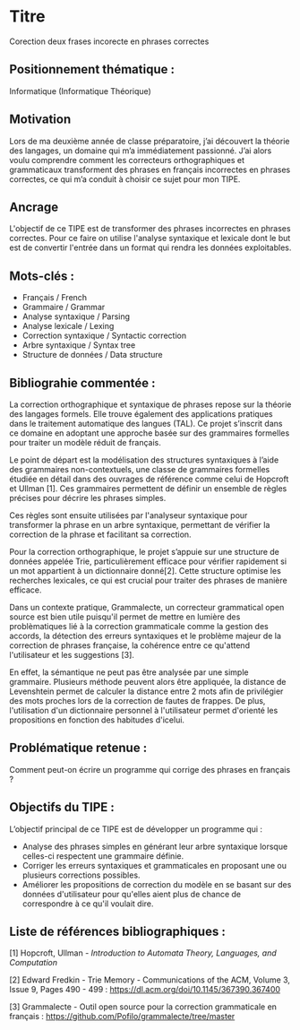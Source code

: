 # Titre

Corection deux frases incorecte en phrases correctes

## Positionnement thématique :

Informatique (Informatique Théorique)

## Motivation

Lors de ma deuxième année de classe préparatoire, j’ai découvert la théorie des langages, un domaine qui m’a immédiatement passionné. J’ai alors voulu comprendre comment les correcteurs orthographiques et grammaticaux transforment des phrases en français incorrectes en phrases correctes, ce qui m’a conduit à choisir ce sujet pour mon TIPE.

## Ancrage

L'objectif de ce TIPE est de transformer des phrases incorrectes en phrases correctes. Pour ce faire on utilise l'analyse syntaxique et lexicale dont le but est de convertir l'entrée dans un format qui rendra les données exploitables.

## Mots-clés :

- Français / French
- Grammaire / Grammar
- Analyse syntaxique / Parsing
- Analyse lexicale / Lexing
- Correction syntaxique / Syntactic correction
- Arbre syntaxique / Syntax tree
- Structure de données / Data structure

## Bibliograhie commentée :

La correction orthographique et syntaxique de phrases repose sur la théorie des langages formels. Elle trouve également des applications pratiques dans le traitement automatique des langues (TAL). Ce projet s’inscrit dans ce domaine en adoptant une approche basée sur des grammaires formelles pour traiter un modèle réduit de français.

Le point de départ est la modélisation des structures syntaxiques à l’aide des grammaires non-contextuels, une classe de grammaires formelles étudiée en détail dans des ouvrages de référence comme celui de Hopcroft et Ullman [1]. Ces grammaires permettent de définir un ensemble de règles précises pour décrire les phrases simples.

Ces règles sont ensuite utilisées par l'analyseur syntaxique pour transformer la phrase en un arbre syntaxique, permettant de vérifier la correction de la phrase et facilitant sa correction.

Pour la correction orthographique, le projet s’appuie sur une structure de données appelée Trie, particulièrement efficace pour vérifier rapidement si un mot appartient à un dictionnaire donné[2]. Cette structure optimise les recherches lexicales, ce qui est crucial pour traiter des phrases de manière efficace.

Dans un contexte pratique, Grammalecte, un correcteur grammatical open source est bien utile puisqu'il permet de mettre en lumière des problèmatiques lié à la correction grammaticale comme la gestion des accords, la détection des erreurs syntaxiques et le problème majeur de la correction de phrases française, la cohérence entre ce qu'attend l'utilisateur et les suggestions [3].

En effet, la sémantique ne peut pas être analysée par une simple grammaire. Plusieurs méthode peuvent alors être appliquée, la distance de Levenshtein permet de calculer la distance entre 2 mots afin de privilégier des mots proches lors de la correction de fautes de frappes. De plus, l'utilisation d'un dictionnaire personnel à l'utilisateur permet d'orienté les propositions en fonction des habitudes d'icelui.

## Problématique retenue :

Comment peut-on écrire un programme qui corrige des phrases en français ?

## Objectifs du TIPE :

L’objectif principal de ce TIPE est de développer un programme qui :

- Analyse des phrases simples en générant leur arbre syntaxique lorsque celles-ci respectent une grammaire définie.
- Corriger les erreurs syntaxiques et grammaticales en proposant une ou plusieurs corrections possibles.
- Améliorer les propositions de correction du modèle en se basant sur des données d'utilisateur pour qu'elles aient plus de chance de correspondre à ce qu'il voulait dire.

## Liste de références bibliographiques :

 [1] Hopcroft, Ullman - _Introduction to Automata Theory, Languages, and Computation_

 [2] Edward Fredkin - Trie Memory - Communications of the ACM, Volume 3, Issue 9, Pages 490 - 499 : https://dl.acm.org/doi/10.1145/367390.367400

 [3] Grammalecte - Outil open source pour la correction grammaticale en français : https://github.com/Pofilo/grammalecte/tree/master